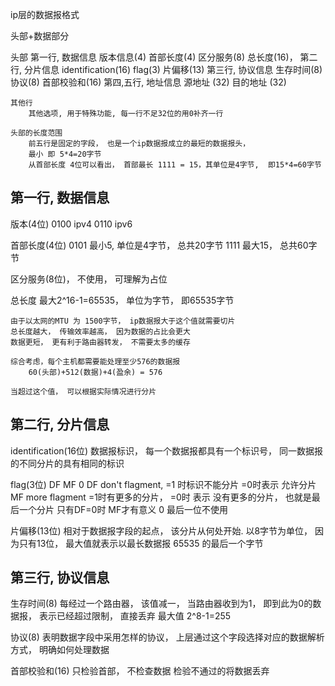 ip层的数据报格式

头部+数据部分

头部
    第一行, 数据信息
        版本信息(4) 首部长度(4) 区分服务(8) 总长度(16)，
    第二行, 分片信息
        identification(16) flag(3) 片偏移(13)
    第三行, 协议信息
        生存时间(8) 协议(8) 首部校验和(16)
    第四,五行, 地址信息
        源地址 (32)
        目的地址 (32)

    其他行
        其他选项, 用于特殊功能, 每一行不足32位的用0补齐一行

    头部的长度范围
        前五行是固定的字段， 也是一个ip数据报成立的最短的数据报头，
        最小 即 5*4=20字节
        从首部长度 4位可以看出， 首部最长 1111 = 15，其单位是4字节,  即15*4=60字节

## 第一行, 数据信息
版本(4位)
    0100 ipv4
    0110 ipv6

首部长度(4位)
    0101 最小5, 单位是4字节， 总共20字节
    1111 最大15， 总共60字节

区分服务(8位)， 不使用， 可理解为占位

总长度
    最大2^16-1=65535， 单位为字节， 即65535字节

    由于以太网的MTU 为 1500字节， ip数据报大于这个值就需要切片
    总长度越大， 传输效率越高， 因为数据的占比会更大
    数据更短， 更有利于路由器转发， 不需要太多的缓存

    综合考虑，每个主机都需要能处理至少576的数据报
        60(头部)+512(数据)+4(盈余) = 576

    当超过这个值， 可以根据实际情况进行分片

## 第二行, 分片信息
identification(16位)
    数据报标识， 每一个数据报都具有一个标识号， 同一数据报的不同分片的具有相同的标识

flag(3位)
    DF MF 0
    DF don't flagment, =1 时标识不能分片 =0时表示 允许分片
    MF more flagment =1时有更多的分片， =0时 表示 没有更多的分片， 也就是最后一个分片
        只有DF=0时 MF才有意义
    0 最后一位不使用

片偏移(13位)
    相对于数据报字段的起点， 该分片从何处开始.
    以8字节为单位， 因为只有13位， 最大值就表示以最长数据报 65535 的最后一个字节


## 第三行, 协议信息
生存时间(8)
    每经过一个路由器， 该值减一， 当路由器收到为1， 即到此为0的数据报， 表示已经超过限制， 直接丢弃
    最大值 2^8-1=255

协议(8)
    表明数据字段中采用怎样的协议， 上层通过这个字段选择对应的数据解析方式， 明确如何处理数据

首部校验和(16)
    只检验首部， 不检查数据
    检验不通过的将数据丢弃
